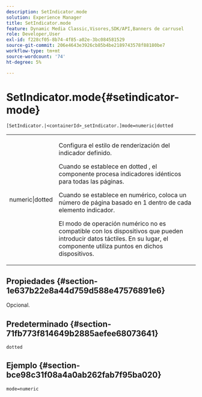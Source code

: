 ```yaml
---
description: SetIndicator.mode
solution: Experience Manager
title: SetIndicator.mode
feature: Dynamic Media Classic,Visores,SDK/API,Banners de carrusel
role: Developer,User
exl-id: f228cf05-8b74-4f85-a02e-3bc084581529
source-git-commit: 206e4643e3926cb85b4be2189743578f88180be7
workflow-type: tm+mt
source-wordcount: '74'
ht-degree: 5%

---
```


# SetIndicator.mode{#setindicator-mode}

`[SetIndicator.|<containerId>_setIndicator.]mode=numeric|dotted`

<table id="table_0BEA0B5FFDF64E5594B534B2A87A6D88"> 
 <tbody> 
  <tr> 
   <td colname="col1"> <p> <span class="codeph"> numeric|dotted</span> </p> </td> 
   <td colname="col2"> <p> Configura el estilo de renderización del indicador definido. </p> <p>Cuando se establece en <span class="codeph"> dotted</span> , el componente procesa indicadores idénticos para todas las páginas. </p> <p>Cuando se establece en <span class="codeph"> numérico</span>, coloca un número de página basado en 1 dentro de cada elemento indicador. </p> <p>El modo de operación <span class="codeph"> numérico</span> no es compatible con los dispositivos que pueden introducir datos táctiles. En su lugar, el componente utiliza <span class="codeph"> puntos</span> en dichos dispositivos. </p> </td> 
  </tr> 
 </tbody> 
</table>

## Propiedades {#section-1e637b22e8a44d759d588e47576891e6}

Opcional.

## Predeterminado {#section-71fb773f814649b2885aefee68073641}

`dotted`

## Ejemplo {#section-bce98c31f08a4a0ab262fab7f95ba020}

`mode=numeric`
